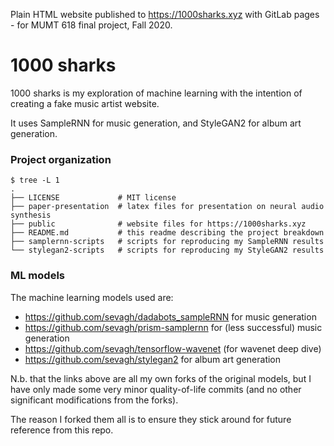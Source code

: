 Plain HTML website published to https://1000sharks.xyz with GitLab pages - for MUMT 618 final project, Fall 2020.

# 1000 sharks

1000 sharks is my exploration of machine learning with the intention of creating a fake music artist website.

It uses SampleRNN for music generation, and StyleGAN2 for album art generation.

### Project organization

```
$ tree -L 1
.
├── LICENSE             # MIT license
├── paper-presentation  # latex files for presentation on neural audio synthesis
├── public              # website files for https://1000sharks.xyz
├── README.md           # this readme describing the project breakdown
├── samplernn-scripts   # scripts for reproducing my SampleRNN results
└── stylegan2-scripts   # scripts for reproducing my StyleGAN2 results
```

### ML models

The machine learning models used are:
* https://github.com/sevagh/dadabots_sampleRNN for music generation
* https://github.com/sevagh/prism-samplernn for (less successful) music generation
* https://github.com/sevagh/tensorflow-wavenet (for wavenet deep dive)
* https://github.com/sevagh/stylegan2 for album art generation

N.b. that the links above are all my own forks of the original models, but I have only made some very minor quality-of-life commits (and no other significant modifications from the forks).

The reason I forked them all is to ensure they stick around for future reference from this repo.

